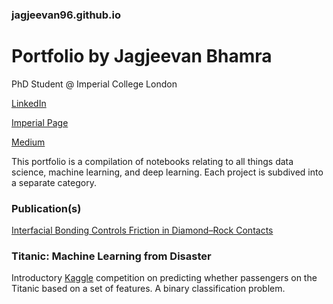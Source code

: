 ### jagjeevan96.github.io

# Portfolio by Jagjeevan Bhamra

PhD Student @ Imperial College London

[LinkedIn](https://www.linkedin.com/in/jagjeevan/)

[Imperial Page](https://www.imperial.ac.uk/people/j.bhamra19)

[Medium](https://medium.com/@j.bhamra96)

This portfolio is a compilation of notebooks relating to all things data science, machine learning, and deep learning. Each project is subdived into a separate category.

### Publication(s)
[Interfacial Bonding Controls Friction in Diamond–Rock Contacts](https://pubs.acs.org/doi/10.1021/acs.jpcc.1c02857)

### Titanic: Machine Learning from Disaster

Introductory [Kaggle](https://www.kaggle.com/c/titanic) competition on predicting whether passengers on the Titanic based on a set of features. A binary classification problem.
